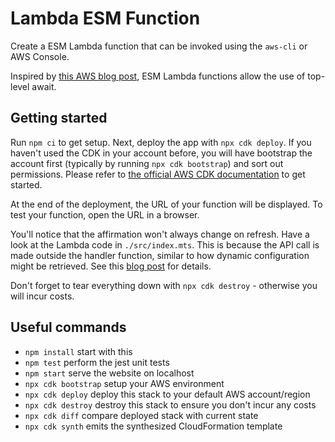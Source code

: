 # Lambda ESM Function

Create a ESM Lambda function that can be invoked using the `aws-cli` or AWS Console.

Inspired by [this AWS blog post](https://aws.amazon.com/blogs/compute/using-node-js-es-modules-and-top-level-await-in-aws-lambda/), ESM Lambda functions allow the use of top-level await.

## Getting started

Run `npm ci` to get setup. Next, deploy the app with `npx cdk deploy`. If you haven't used the CDK in your account before, you will have bootstrap the account first (typically by running `npx cdk bootstrap`) and sort out permissions. Please refer to [the official AWS CDK documentation](https://docs.aws.amazon.com/cdk/latest/guide/home.html) to get started.

At the end of the deployment, the URL of your function will be displayed. To test your function, open the URL in a browser.

You'll notice that the affirmation won't always change on refresh.
Have a look at the Lambda code in `./src/index.mts`.
This is because the API call is made outside the handler function, similar to how dynamic configuration might be retrieved.
See this [blog post](https://aws.amazon.com/blogs/compute/using-node-js-es-modules-and-top-level-await-in-aws-lambda/) for details.

Don't forget to tear everything down with `npx cdk destroy` - otherwise you will incur costs.

## Useful commands

- `npm install` start with this
- `npm test` perform the jest unit tests
- `npm start` serve the website on localhost
- `npx cdk bootstrap` setup your AWS environment
- `npx cdk deploy` deploy this stack to your default AWS account/region
- `npx cdk destroy` destroy this stack to ensure you don't incur any costs
- `npx cdk diff` compare deployed stack with current state
- `npx cdk synth` emits the synthesized CloudFormation template
